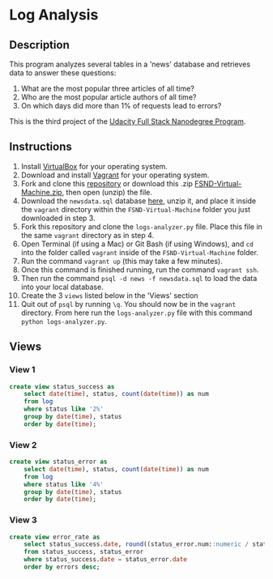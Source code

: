 # Log Analysis

## Description
This program analyzes several tables in a 'news' database and retrieves data to answer these questions:
1. What are the most popular three articles of all time?
2. Who are the most popular article authors of all time?
3. On which days did more than 1% of requests lead to errors?

This is the third project of the [Udacity Full Stack Nanodegree Program](https://www.udacity.com/course/full-stack-web-developer-nanodegree--nd004).

## Instructions
1. Install [VirtualBox](https://www.virtualbox.org/wiki/Download_Old_Builds_5_1) for your operating system.
2. Download and install [Vagrant](https://www.vagrantup.com/downloads.html) for your operating system.
3. Fork and clone this [repository](https://github.com/udacity/fullstack-nanodegree-vm) or download this .zip [FSND-Virtual-Machine.zip](https://d17h27t6h515a5.cloudfront.net/topher/2017/August/59822701_fsnd-virtual-machine/fsnd-virtual-machine.zip), then open (unzip) the file.
4. Download the `newsdata.sql` database [here](https://d17h27t6h515a5.cloudfront.net/topher/2016/August/57b5f748_newsdata/newsdata.zip), unzip it, and place it inside the `vagrant` directory within the `FSND-Virtual-Machine` folder you just downloaded in step 3.
5. Fork this repository and clone the `logs-analyzer.py` file. Place this file in the same `vagrant` directory as in step 4.
6. Open Terminal (if using a Mac) or Git Bash (if using Windows), and `cd` into the folder called `vagrant` inside of the `FSND-Virtual-Machine` folder.
7. Run the command `vagrant up` (this may take a few minutes).
8. Once this command is finished running, run the command `vagrant ssh`.
9. Then run the command `psql -d news -f newsdata.sql` to load the data into your local database.
10. Create the 3 `views` listed below in the 'Views' section
11. Quit out of `psql` by running `\q`. You should now be in the `vagrant` directory. From here run the `logs-analyzer.py` file with this command `python logs-analyzer.py`.

## Views

### View 1
```sql
create view status_success as
	select date(time), status, count(date(time)) as num
	from log
	where status like '2%'
	group by date(time), status
	order by date(time);
```

### View 2
```sql
create view status_error as
	select date(time), status, count(date(time)) as num
	from log
	where status like '4%'
	group by date(time), status
	order by date(time);
```

### View 3
```sql
create view error_rate as
	select status_success.date, round((status_error.num::numeric / status_success.num::numeric) * 100, 2) as errors
	from status_success, status_error
	where status_success.date = status_error.date
	order by errors desc;	
```
